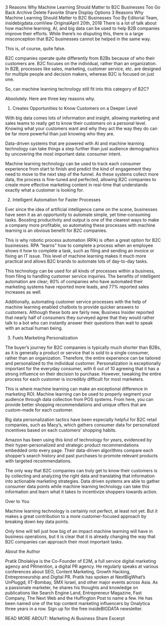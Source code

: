 3 Reasons Why Machine Learning Should Matter to B2C Businesses Too
Go Back
Archive
Delete
Favorite
Share
Display Options
3 Reasons Why Machine Learning Should Matter to B2C Businesses Too
By Editorial Team, insidebigdata.comView OriginalApril 20th, 2018
There is a lot of talk about how machine learning, AI, and big data can be used to help B2B companies improve their efforts. While there’s no disputing this, there is a large misconception that B2C businesses cannot be helped in the same way.

This is, of course, quite false.

B2C companies operate quite differently from B2Bs because of who their customers are. B2C focuses on the individual, rather than an organization. In B2B, processes like sales, marketing, customer service, etc. are designed for multiple people and decision makers, whereas B2C is focused on just one.

So, can machine learning technology still fit into this category of B2C?

Absolutely. Here are three key reasons why.

1. Creates Opportunities to Know Customers on a Deeper Level

With big data comes lots of information and insight, allowing marketing and sales teams to really get to know their customers on a personal level. Knowing what your customers want and why they act the way they do can be far more powerful than just knowing who they are.

Data-driven systems that are powered with AI and machine learning technology can take things a step further than just audience demographics by uncovering the most important data: consumer intent.


Machine learning technology can be used to track each consumer experience from start to finish and predict the kind of engagement they need to move to the next step of the funnel. As these systems collect more data, the process is fine-tuned and perfected, allowing B2C companies to create more effective marketing content in real-time that understands exactly what a customer is looking for.

2. Intelligent Automation for Faster Processes

Ever since the idea of artificial intelligence came on the scene, businesses have seen it as an opportunity to automate simple, yet time-consuming tasks. Boosting productivity and output is one of the clearest ways to make a company more profitable, so automating these processes with machine learning is an obvious benefit for B2C companies.

This is why robotic process automation (RPA) is often a great option for B2C businesses. RPA “learns” how to complete a process when an employee shows it how to complete a task, such as filing and sending an invoice or fixing an IT issue. This level of machine learning makes it much more practical and allows B2C brands to automate lots of day-to-day tasks.

This technology can be used for all kinds of processes within a business, from filing to handling customer service inquiries. The benefits of intelligent automation are clear; 80% of companies who have automated their marketing systems have reported more leads, and 77% reported sales increases as well.

Additionally, automating customer service processes with the help of machine learning enabled chatbots to provide quicker answers to customers. Although these bots are fairly new, Business Insider reported that nearly half of consumers they surveyed agree that they would rather talk to a bot who can instantly answer their questions than wait to speak with an actual human being.


3. Fuels Marketing Personalization

The buyer’s journey for B2C companies is typically much shorter than B2Bs, as it is generally a product or service that is sold to a single consumer, rather than an organization. Therefore, the entire experience can be tailored and personalized to the individual customer. Personalization is exceptionally important for the everyday consumer, with 6 out of 10 agreeing that it has a strong influence on their decision to purchase. However, tweaking the entire process for each customer is incredibly difficult for most marketers.

This is where machine learning can make an exceptional difference in marketing ROI. Machine learning can be used to properly segment your audience through data collection from POS systems. From here, you can provide better shopping recommendations and unique offers that are custom-made for each customer.

Big data personalization tactics have been especially helpful for B2C retail companies, such as Macy’s, which gathers consumer data for personalized incentives based on each customers’ shopping habits.

Amazon has been using this kind of technology for years, evidenced by their hyper-personalized and strategic product recommendations embedded onto every page. Their data-driven algorithms compare each shopper’s search history and past purchases to promote relevant products with targeted recommendations.


The only way that B2C companies can truly get to know their customers is by collecting and analyzing the right data and translating that information into actionable marketing strategies. Data driven systems are able to gather consumer data points while machine learning technology can take this information and learn what it takes to incentivize shoppers towards action.

Over to You

Machine learning technology is certainly not perfect, at least not yet. But it makes a great contribution to a more customer-focused approach by breaking down key data points.

Only time will tell just how big of an impact machine learning will have in business operations, but it is clear that it is already changing the way that B2C companies can approach their most important tasks.

About the Author


Pratik Dholakiya is the Co-Founder of E2M, a full service digital marketing agency and PRmention, a digital PR agency. He regularly speaks at various conferences about SEO, Content Marketing, Growth Hacking, Entrepreneurship and Digital PR. Pratik has spoken at NextBigWhat’s UnPluggd, IIT-Bombay, SMX Israel, and other major events across Asia. As a passionate marketer, he shares his thoughts and knowledge on publications like Search Engine Land, Entrepreneur Magazine, Fast Company, The Next Web and the Huffington Post to name a few. He has been named one of the top content marketing influencers by Onalytica three years in a row.
Sign up for the free insideBIGDATA newsletter.

READ MORE ABOUT:  Marketing Ai Business
Share Excerpt
